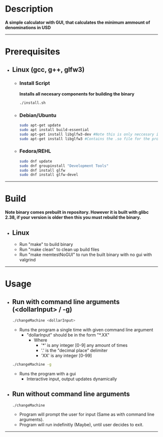 
# Description

**A simple calculator with GUI, that calculates the minimum ammount of denominations in USD**

---
# Prerequisites
- ## Linux (gcc, g++, glfw3)
  
  - ### Install Script
    **Installs all necesary components for building the binary**
    ```bash
    ./install.sh
    ``` 

  - ### Debian/Ubuntu
    ```bash
    sudo apt-get update
    sudo apt install build-essential
    sudo apt-get install libglfw3-dev #Note this is only neccesary if you wish to recompile the program
    sudo apt-get install libglfw3 #Contains the .so file for the program
    ```

  - ### Fedora/REHL
    ```bash
    sudo dnf update
    sudo dnf groupinstall "Development Tools"
    sudo dnf install glfw
    sudo dnf install glfw-devel
    ```

---

# Build 
**Note binary comes prebuilt in repository. However it is built with glibc 2.38, if your version is older then this you must rebuild the binary.**
 - ## Linux
    - Run "make" to build binary
    - Run "make clean" to clean up build files
    - Run "make memtestNoGUI" to run the built binary with no gui with valgrind

---

# Usage
- ## Run with command line arguments (\<dollarInput> / -g)
  ```bash
  ./changeMachine <dollarInput>
  ```
  - Runs the program a single time with given command line argument
    - "dollarInput" should be in the form "*.XX"
      - Where 
        - '*' is any integer [0-9] any amount of times
        - '.' is the "decimal place" delimiter
        - 'XX' is any integer [0-99]  
  
  ```bash
  ./changeMachine -g
  ```
  - Runs the program with a gui
    - Interactive input, output updates dynamically
- ## Run without command line arguments
  ```bash
  ./changeMachine
  ```
  - Program will prompt the user for input (Same as with command line arguments).
  - Program will run indefinitly (Maybe), until user decides to exit.
---